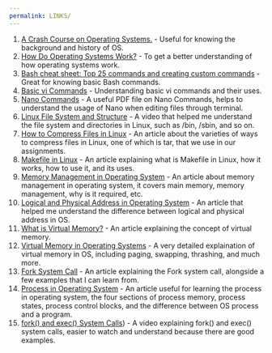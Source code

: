 ```yaml
---
permalink: LINKS/
---
```

1. [A Crash Course on Operating Systems.](https://www.youtube.com/watch?v=26QPDBe-NB8) -  Useful for knowing the background and history of OS.
2. [How Do Operating Systems Work?](https://www.youtube.com/watch?v=GjNp0bBrjmU) -  To get a better understanding of how operating systems work.
3. [Bash cheat sheet: Top 25 commands and creating custom commands](https://www.educative.io/blog/bash-shell-command-cheat-sheet) - Great for knowing basic Bash commands.
4. [Basic vi Commands](https://www.cs.colostate.edu/helpdocs/vi.html) - Understanding basic vi commands and their uses.
5. [Nano Commands](https://www.unomaha.edu/college-of-information-science-and-technology/computer-science-learning-center/_files/resources/CSLC-Helpdocs-Nano.pdf) - A useful PDF file on Nano Commands, helps to understand the usage of Nano when editing files through terminal.
6. [Linux File System and Structure](https://www.youtube.com/watch?v=HbgzrKJvDRw) - A video that helped me understand the file system and directories in Linux, such as /bin, /sbin, and so on. 
7. [How to Compress Files in Linux](https://www.geeksforgeeks.org/tar-command-linux-examples/) - An article about the varieties of ways to compress files in Linux, one of which is tar, that we use in our assignments.
8. [Makefile in Linux](https://data-flair.training/blogs/makefile-in-linux/) - An article explaining what is Makefile in Linux, how it works, how to use it, and its uses.
9. [Memory Management in Operating System](https://www.geeksforgeeks.org/memory-management-in-operating-system/) - An article about memory management in operating system, it covers main memory, memory management, why is it required, etc.
10. [Logical and Physical Address in Operating System](https://www.geeksforgeeks.org/logical-and-physical-address-in-operating-system/) - An article that helped me understand the difference between logical and physical address in OS.
11. [What is Virtual Memory?](https://tldp.org/LDP/sag/html/vm-intro.html#:~:text=Linux%20supports%20virtual%20memory%2C%20that,be%20used%20for%20another%20purpose.) - An article explaining the concept of virtual memory.
12. [Virtual Memory in Operating Systems](https://www.geeksforgeeks.org/virtual-memory-in-operating-system/) - A very detailed explaination of virtual memory in OS, including paging, swapping, thrashing, and much more.
13. [Fork System Call](https://www.geeksforgeeks.org/fork-system-call/) - An article explaining the Fork system call, alongside a few examples that I can learn from.
14. [Process in Operating System](https://www.studytonight.com/operating-system/operating-system-processes) - An article useful for learning the process in operating system, the four sections of process memory, process states, process control blocks, and the difference between OS process and a program.
15. [fork() and exec() System Calls](https://www.youtube.com/watch?v=IFEFVXvjiHY)) - A video explaining fork() and exec() system calls, easier to watch and understand because there are good examples. 
